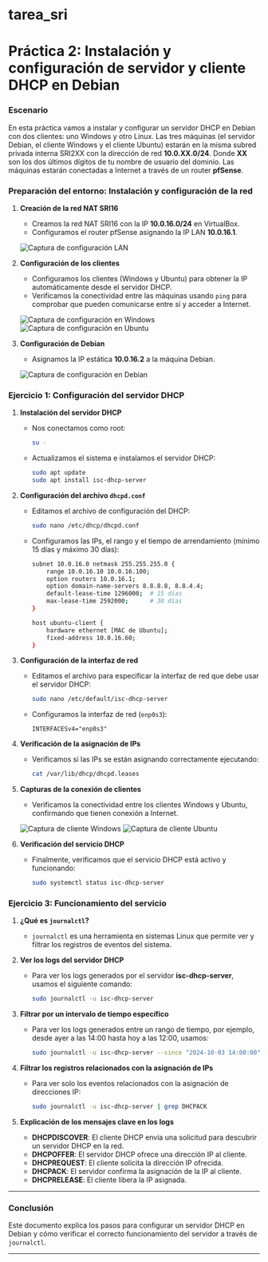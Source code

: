 # tarea_sri
# Práctica 2: Instalación y configuración de servidor y cliente DHCP en Debian

### Escenario

En esta práctica vamos a instalar y configurar un servidor DHCP en Debian con dos clientes: uno Windows y otro Linux.
Las tres máquinas (el servidor Debian, el cliente Windows y el cliente Ubuntu)
estarán en la misma subred privada interna SRI2XX con la dirección de red **10.0.XX.0/24**.
Donde **XX** son los dos últimos dígitos de tu nombre de usuario del dominio.
Las máquinas estarán conectadas a Internet a través de un router **pfSense**.

### Preparación del entorno: Instalación y configuración de la red

1. **Creación de la red NAT SRI16**
   - Creamos la red NAT SRI16 con la IP **10.0.16.0/24** en VirtualBox.
   - Configuramos el router pfSense asignando la IP LAN **10.0.16.1**.
   
   ![Captura de configuración LAN](/fotossri/foto1.png)

2. **Configuración de los clientes**
   - Configuramos los clientes (Windows y Ubuntu) para obtener la IP automáticamente desde el servidor DHCP.
   - Verificamos la conectividad entre las máquinas usando `ping` para comprobar que pueden comunicarse entre sí y acceder a Internet.

   ![Captura de configuración en Windows](/fotossri/foto1.png)
   ![Captura de configuración en Ubuntu](/fotossri/foto1.png)

3. **Configuración de Debian**
   - Asignamos la IP estática **10.0.16.2** a la máquina Debian.
   
   ![Captura de configuración en Debian](/fotossri/foto1.png)

### Ejercicio 1: Configuración del servidor DHCP

1. **Instalación del servidor DHCP**
   - Nos conectamos como root:
     ```bash
     su -
     ```
   - Actualizamos el sistema e instalamos el servidor DHCP:
     ```bash
     sudo apt update
     sudo apt install isc-dhcp-server
     ```

2. **Configuración del archivo `dhcpd.conf`**
   - Editamos el archivo de configuración del DHCP:
     ```bash
     sudo nano /etc/dhcp/dhcpd.conf
     ```
   - Configuramos las IPs, el rango y el tiempo de arrendamiento (mínimo 15 días y máximo 30 días):
     ```bash
     subnet 10.0.16.0 netmask 255.255.255.0 {
         range 10.0.16.10 10.0.16.100;
         option routers 10.0.16.1;
         option domain-name-servers 8.8.8.8, 8.8.4.4;
         default-lease-time 1296000;  # 15 días
         max-lease-time 2592000;      # 30 días
     }

     host ubuntu-client {
         hardware ethernet [MAC de Ubuntu];
         fixed-address 10.0.16.60;
     }
     ```

3. **Configuración de la interfaz de red**
   - Editamos el archivo para especificar la interfaz de red que debe usar el servidor DHCP:
     ```bash
     sudo nano /etc/default/isc-dhcp-server
     ```
   - Configuramos la interfaz de red (`enp0s3`):
     ```plaintext
     INTERFACESv4="enp0s3"
     ```

4. **Verificación de la asignación de IPs**
   - Verificamos si las IPs se están asignando correctamente ejecutando:
     ```bash
     cat /var/lib/dhcp/dhcpd.leases
     ```

5. **Capturas de la conexión de clientes**
   - Verificamos la conectividad entre los clientes Windows y Ubuntu, confirmando que tienen conexión a Internet.
   
   ![Captura de cliente Windows](/fotossri/foto1.png)
   ![Captura de cliente Ubuntu](/fotossri/foto1.png)

6. **Verificación del servicio DHCP**
   - Finalmente, verificamos que el servicio DHCP está activo y funcionando:
     ```bash
     sudo systemctl status isc-dhcp-server
     ```

### Ejercicio 3: Funcionamiento del servicio

1. **¿Qué es `journalctl`?**
   - `journalctl` es una herramienta en sistemas Linux que permite ver y filtrar los registros de eventos del sistema.

2. **Ver los logs del servidor DHCP**
   - Para ver los logs generados por el servidor **isc-dhcp-server**, usamos el siguiente comando:
     ```bash
     sudo journalctl -u isc-dhcp-server
     ```

3. **Filtrar por un intervalo de tiempo específico**
   - Para ver los logs generados entre un rango de tiempo, por ejemplo, desde ayer a las 14:00 hasta hoy a las 12:00, usamos:
     ```bash
     sudo journalctl -u isc-dhcp-server --since "2024-10-03 14:00:00" --until "2024-10-04 12:00:00"
     ```

4. **Filtrar los registros relacionados con la asignación de IPs**
   - Para ver solo los eventos relacionados con la asignación de direcciones IP:
     ```bash
     sudo journalctl -u isc-dhcp-server | grep DHCPACK
     ```

5. **Explicación de los mensajes clave en los logs**
   - **DHCPDISCOVER**: El cliente DHCP envía una solicitud para descubrir un servidor DHCP en la red.
   - **DHCPOFFER**: El servidor DHCP ofrece una dirección IP al cliente.
   - **DHCPREQUEST**: El cliente solicita la dirección IP ofrecida.
   - **DHCPACK**: El servidor confirma la asignación de la IP al cliente.
   - **DHCPRELEASE**: El cliente libera la IP asignada.

---

### **Conclusión**

Este documento explica los pasos para configurar un servidor DHCP en Debian y cómo verificar el correcto funcionamiento del servidor a través de `journalctl`.

---

